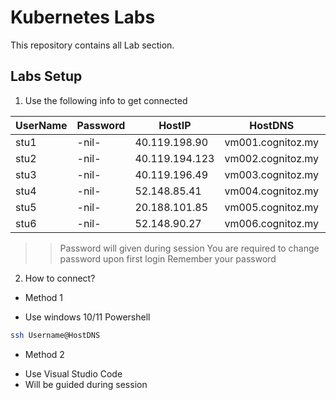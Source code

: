 # Kubernetes Labs

This repository contains all Lab section.

## Labs Setup 

1. Use the following info to get connected


| UserName | Password    | HostIP    | HostDNS    | KubeConfig |
|----------|-------------|-----------|------------|------------|
| stu1     | -nil- | 40.119.198.90  | vm001.cognitoz.my | /home/stu1/kubeconfig.yaml |
| stu2     | -nil- | 40.119.194.123 | vm002.cognitoz.my | /home/stu2/kubeconfig.yaml |
| stu3     | -nil- | 40.119.196.49  | vm003.cognitoz.my | /home/stu3/kubeconfig.yaml |
| stu4     | -nil- | 52.148.85.41   | vm004.cognitoz.my | /home/stu4/kubeconfig.yaml |
| stu5     | -nil- | 20.188.101.85  | vm005.cognitoz.my | /home/stu5/kubeconfig.yaml |
| stu6     | -nil- | 52.148.90.27   | vm006.cognitoz.my | /home/stu6/kubeconfig.yaml |

>> Password will given during session
>> You are required to change password upon first login 
>> Remember your password 

2. How to connect?
* Method 1 
- Use windows 10/11 Powershell 
```sh 
ssh Username@HostDNS 
```

* Method 2 
- Use Visual Studio Code 
- Will be guided during session 